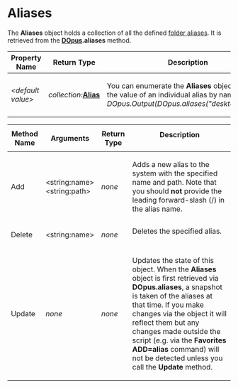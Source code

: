 # Aliases

The **Aliases** object holds a collection of all the defined [folder aliases](/Manual/basic_concepts/the_lister/navigation/aliases.md). It is retrieved from the **[DOpus](dopus.md).aliases** method.  

<table>
<thead><tr><th>
Property Name</th><th>
Return Type</th><th>
Description
</th></tr></thead><tbody><tr><td>

*\<default value\>*</td><td>

*collection:***[Alias](alias.md)**</td><td>

You can enumerate the **Aliases** object, or query the value of an individual alias by name (e.g. *DOpus.Output(DOpus.aliases("desktop").path);*)
</td></tr></tbody>
</table>

<table>
<thead><tr><th>
Method Name</th><th>

**Arguments**</th><th>
Return Type</th><th>
Description
</th></tr></thead><tbody><tr><td>
Add</td><td>

\<string:name\>  
\<string:path\></td><td>

*none*</td><td>

Adds a new alias to the system with the specified name and path. Note that you should **not** provide the leading forward-slash (/) in the alias name.
</td></tr><tr><td>
Delete</td><td>

\<string:name\></td><td>

*none*</td><td>
Deletes the specified alias.
</td></tr><tr><td>
Update</td><td>

*none*</td><td>

*none*</td><td>

Updates the state of this object. When the **Aliases** object is first retrieved via **DOpus.aliases**, a snapshot is taken of the aliases at that time. If you make changes via the object it will reflect them but any changes made outside the script (e.g. via the **Favorites ADD=alias** command) will not be detected unless you call the **Update** method.
</td></tr></tbody>
</table>

